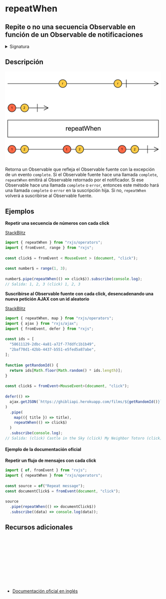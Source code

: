 # repeatWhen

<h2 class="subtitle"> Repite o no una secuencia Observable en función de un Observable de notificaciones
</h2>

<details>
<summary>Signatura</summary>

### Firma

`repeatWhen<T>(notifier: (notifications: Observable<any>) => Observable<any>): MonoTypeOperatorFunction<T>`

### Parámetros

<table>
<tr><td>notifier</td><td>Recibe un Observable de notificaciones con las que el usuario puede completar el flujo o provocar un error, abortando la repetición.</td></tr>
</table>

### Retorna

`MonoTypeOperatorFunction<T>`: El Observable fuente modificado con lógica de repetición.

</details>

## Descripción

<img src="assets/images/marble-diagrams/utility/repeatWhen.png" alt="Diagrama de canicas del operador repeatWhen">

<!-- TODO Revise translation -->

Retorna un Observable que refleja el Observable fuente con la excepción de un evento `complete`. Si el Observable fuente hace una llamada `complete`, `repeatWhen` emitirá al Observable retornado por el notificador. Si ese Observable hace una llamada `complete` o `error`, entonces este método hará una llamada `complete` o `error` en la suscripción hija. Si no, `repeatWhen` volverá a suscribirse al Observable fuente.

<!-- Returns an Observable that mirrors the source Observable with the exception of a complete. If the source Observable calls complete, this method will emit to the Observable returned from notifier. If that Observable calls complete or error, then this method will call complete or error on the child subscription. Otherwise this method will resubscribe to the source Observable. -->

## Ejemplos

**Repetir una secuencia de números con cada click**

<a target="_blank" href="https://stackblitz.com/edit/docu-rxjs-repeatwhen?file=index.ts">StackBlitz</a>

```javascript
import { repeatWhen } from "rxjs/operators";
import { fromEvent, range } from "rxjs";

const click$ = fromEvent < MouseEvent > (document, "click");

const number$ = range(1, 3);

number$.pipe(repeatWhen(() => click$)).subscribe(console.log);
// Salida: 1, 2, 3 (click) 1, 2, 3
```

**Suscribirse al Observable fuente con cada click, desencadenando una nueva petición AJAX con un id aleatorio**

<a target="_blank" href="https://stackblitz.com/edit/rxjs-repeatwhen-2?file=index.ts">StackBlitz</a>

```typescript
import { repeatWhen, map } from "rxjs/operators";
import { ajax } from "rxjs/ajax";
import { fromEvent, defer } from "rxjs";

const ids = [
  "58611129-2dbc-4a81-a72f-77ddfc1b1b49",
  "2baf70d1-42bb-4437-b551-e5fed5a87abe",
];

function getRandomId() {
  return ids[Math.floor(Math.random() * ids.length)];
}

const click$ = fromEvent<MouseEvent>(document, "click");

defer(() =>
  ajax.getJSON(`https://ghibliapi.herokuapp.com/films/${getRandomId()}`)
)
  .pipe(
    map(({ title }) => title),
    repeatWhen(() => click$)
  )
  .subscribe(console.log);
// Salida: (click) Castle in the Sky (click) My Neighbor Totoro (click) My Neighbor Totoro...
```

#### Ejemplo de la documentación oficial

**Repetir un flujo de mensajes con cada click**

```javascript
import { of, fromEvent } from "rxjs";
import { repeatWhen } from "rxjs/operators";

const source = of("Repeat message");
const documentClick$ = fromEvent(document, "click");

source
  .pipe(repeatWhen(() => documentClick$))
  .subscribe((data) => console.log(data));
```

<div class="additional-section">

## Recursos adicionales

<a target="_blank" href="https://github.com/ReactiveX/rxjs/blob/master/src/internal/operators/repeatWhen.ts">
<svg>
  <use xlink:href="/assets/icons/source.svg#source-code"></use>
</svg>
</a>
</div>

- <a target="_blank" href="https://rxjs.dev/api/operators/repeatWhen">Documentación oficial en inglés</a>
